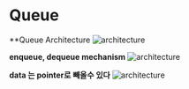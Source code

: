# Queue

**Queue Architecture
![architecture](https://postfiles.pstatic.net/MjAyMDExMDdfNzYg/MDAxNjA0NzE4NjU3NTU4.y2ffGxn8TAeWK0FICZa_Hyu2Kt6oSuVYOdcD76HDd-Qg.vWAgEYt-GsL3h4eoqXmP1TcBoEeQQINWvhWlThpzCwAg.PNG.qotjdrb6/image.png?type=w773)


**enqueue, dequeue mechanism**
![architecture](https://postfiles.pstatic.net/MjAyMDExMDdfMjIz/MDAxNjA0NzE4NjkzMzcy.A6AWMM6RRcEGO7CSrrPR-qNJaiQchTJjDIr-VRVV8bAg.nouSyM0o5lqeE703u-wMMg0pD6lUdslpCDg5piOC2Vsg.PNG.qotjdrb6/image.png?type=w773)



**data 는 pointer로 빼올수 있다**
![architecture](https://postfiles.pstatic.net/MjAyMDExMDdfMjky/MDAxNjA0NzE4NzgxMTA1.vodXTRARZMkmoazuzlFbKlob_3Tw-pAWRIm3HDCgsX4g.-gKsd7ct8L6BGKS04F0j1UlAFEKqyJh7TfkHxHiMCIgg.PNG.qotjdrb6/image.png?type=w773)
